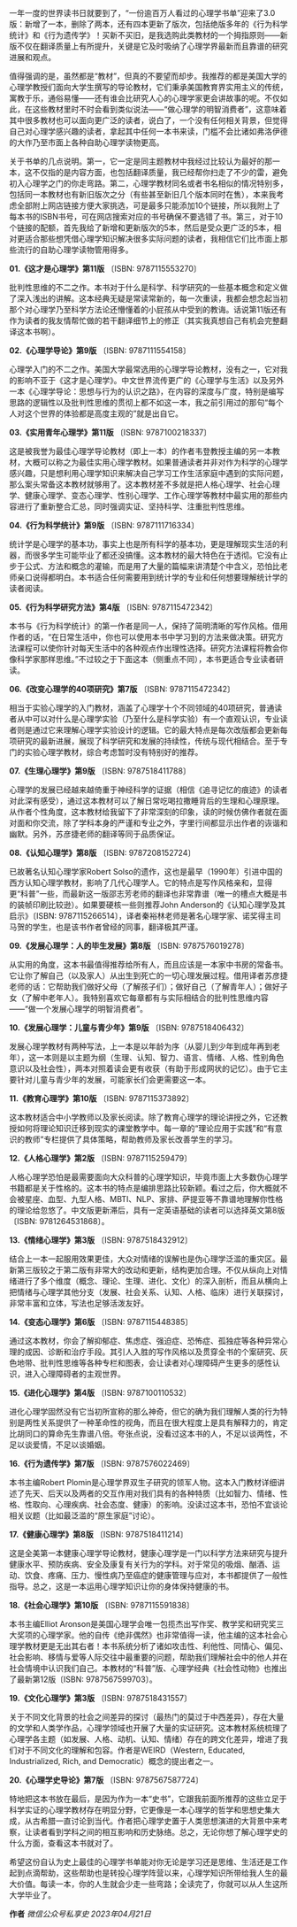 一年一度的世界读书日就要到了，“一份逾百万人看过的心理学书单”迎来了3.0版：新增了一本，删除了两本，还有四本更新了版次，包括绝版多年的《行为科学统计》和《行为遗传学》！买新不买旧，是我选购此类教材的一个拇指原则——新版不仅在翻译质量上有所提升，关键是它及时吸纳了心理学界最新而且靠谱的研究进展和观点。

值得强调的是，虽然都是“教材”，但真的不要望而却步。我推荐的都是美国大学的心理学教授们面向大学生撰写的导论教材，它们秉承美国教育界实用主义的传统，寓教于乐，通俗易懂——还有谁会比研究人心的心理学家更会讲故事的呢。不仅如此，在这些教材里时不时会看到类似说法——“做心理学的明智消费者”，这意味着其中很多教材也可以面向更广泛的读者，说白了，一个没有任何相关背景，但觉得自己对心理学感兴趣的读者，拿起其中任何一本书来读，门槛不会比诸如弗洛伊德的大作乃至市面上各种自助心理学读物更高。

关于书单的几点说明。第一，它一定是同主题教材中我经过比较认为最好的那一本，这不仅指的是内容方面，也包括翻译质量，我已经帮你扫走了不少的雷，避免初入心理学之门的你走弯路。第二，心理学教材同名或者书名相似的情况特别多，包括同一本教材也有新旧版次之分（有些甚至新旧几个版本同时在售），本来我考虑全部附上网店链接方便大家挑选，可是最多只能添加10个链接，所以我附上了每本书的ISBN书号，可在网店搜索对应的书号确保不要选错了书。第三，对于10个链接的配额，首先我给了新增和更新版次的5本，然后是受众更广泛的5本，相对更适合那些想凭借心理学知识解决很多实际问题的读者，我相信它们比市面上那些流行的自助心理学读物管用得多。

**01.《这才是心理学》第11版**
〔ISBN: 9787115553270〕

批判性思维的不二之作。本书对于什么是科学、科学研究的一些基本概念和定义做了深入浅出的讲解。这本经典无疑是常读常新的，每一次重读，我都会想念起当初那个对心理学乃至科学方法论还懵懂着的小屁孩从中受到的教诲。话说第11版还有作为读者的我友情帮忙做的若干翻译细节上的修正（其实我真想自己有机会完整翻译这本书啊）。


**02.《心理学导论》第9版**
〔ISBN: 9787111554158〕

心理学入门的不二之作。美国大学最常选用的心理学导论教材，没有之一，它对我的影响不亚于《这才是心理学》。中文世界流传更广的《心理学与生活》以及另外一本《心理学导论：思想与行为的认识之路》，在内容的深度与广度，特别是编写思路的逻辑性以及批判性思维的贯彻上都不如这一本，我之前引用过的那句“每个人对这个世界的体验都是高度主观的”就是出自它。


**03.《实用青年心理学》第11版**
〔ISBN: 9787100218337〕

这是被我誉为最佳心理学导论教材（即上一本）的作者韦登教授主编的另一本教材，大概可以称之为最佳实用心理学教材。如果普通读者并非对作为科学的心理学感兴趣，只是想利用心理学知识来解决自己学习工作生活家庭中遇到的实际问题，那么案头常备这本教材就够用了。这本教材差不多就是把人格心理学、社会心理学、健康心理学、变态心理学、性别心理学、工作心理学等教材中最实用的那些内容进行了重新整合汇总，同时强调实证、坚持科学、注重批判性思维。


**04.《行为科学统计》第9版**
〔ISBN: 9787111716334〕

统计学是心理学的基本功，事实上也是所有科学的基本功，更是理解现实生活的利器，而很多学生可能毕业了都还没搞懂。这本教材的最大特色在于透彻。它没有止步于公式、方法和概念的灌输，而是用了大量的篇幅来讲清楚个中含义，恐怕比老师亲口说得都明白。本书适合任何需要用到统计学的专业和任何想要理解统计学的读者阅读。


**05.《行为科学研究方法》第4版**
〔ISBN: 9787115472342〕

本书与《行为科学统计》的第一作者是同一人，保持了简明清晰的写作风格。借用作者的话，“在日常生活中，你也可以使用本书中学习到的方法来做决策。研究方法课程可以使你针对每天生活中的各种观点作出理性选择。研究方法课程将教会你像科学家那样思维。”不过较之于下面这本（侧重点不同），本书更适合专业读者研读。

**06.《改变心理学的40项研究》第7版**
〔ISBN: 9787115472342〕

相当于实验心理学的入门教材，涵盖了心理学十个不同领域的40项研究，普通读者从中可以对什么是心理学实验（乃至什么是科学实验）有一个直观认识，专业读者则是通过它来理解心理学实验设计的逻辑。它的最大特点是每次改版都会更新每项研究的最新进展，展现了科学研究和发展的持续性，传统与现代相结合。至于专门的实验心理学教材，综合考虑暂时没有特别好的推荐。

**07.《生理心理学》第9版**
〔ISBN: 9787518411788〕

心理学的发展已经越来越倚重于神经科学的证据（相信《追寻记忆的痕迹》的读者对此深有感受），通过这本教材可以了解日常吃喝拉撒睡背后的生理和心理原理。从作者个性角度，这本教材给我留下了非常深刻的印象，读的时候仿佛作者就在面对面和你交流，除了学科本身的严谨和专业之外，字里行间都显示出作者的诙谐和幽默。另外，苏彦捷老师的翻译等同于品质保证。

**08.《认知心理学》第8版**
〔ISBN: 9787208152724〕

已故著名认知心理学家Robert Solso的遗作，这也是最早（1990年）引进中国的西方认知心理学教材，影响了几代心理学人。它的特点是写作风格亲和，显得更“科普”一些，而最新这一版邵志芳老师的翻译也非常靠谱（唯一的槽点大概是书的装帧印刷比较逊）。如果要硬核一些则推荐John Anderson的《认知心理学及其启示》〔ISBN: 9787115266514〕，译者秦裕林老师是著名心理学家、诺奖得主司马贺的学生，也是该书作者曾经的同事，翻译极其严谨。

**09.《发展心理学：人的毕生发展》第8版**
〔ISBN: 9787576019278〕

从实用的角度，这本书最值得推荐给所有人，而且应该是一本家中书房的常备书。它让你了解自己（以及家人）从出生到死亡的一切心理发展过程。借用译者苏彦捷老师的话：它帮助我们做好父母（了解孩子们）；做好自己（了解青年人）；做好子女（了解中老年人）。我特别喜欢它每章都有与实际相结合的批判性思维内容——“做一个发展心理学的明智消费者”。


**10.《发展心理学：儿童与青少年》第9版**
〔ISBN: 9787518406432〕

发展心理学教材有两种写法，上一本是以年龄为序（从婴儿到少年到成年再到老年），这一本则是以主题为纲（生理、认知、智力、语言、情绪、人格、性别角色意识以及社会性），两本对照着读会更有收获（有助于形成网状的记忆）。由于它主要针对儿童与青少年的发展，可能家长们会更需要这一本。

**11.《教育心理学》第10版**
〔ISBN: 9787115373892〕

这本教材适合中小学教师以及家长阅读。除了教育心理学的理论讲授之外，它还教授如何将理论知识迁移到现实的课堂教学中。每一章的“理论应用于实践”和“有意识的教师”专栏提供了具体策略，帮助教师及家长改善学生的学习。


**12.《人格心理学》第2版**
〔ISBN: 9787115259479〕

人格心理学恐怕是最需要面向大众科普的心理学知识，毕竟市面上大多数伪心理学书籍都是关于性格的。这本书的特点是编排思路比较新颖。看过之后，你大概就不会被星座、血型、九型人格、MBTI、NLP、家排、萨提亚等不靠谱地理解你性格的理论给忽悠了。中文版更新滞后，具有一定英语基础的读者可以选择英文第8版〔ISBN: 9781264531868〕。

**13.《情绪心理学》第3版**
〔ISBN: 9787518432912〕

结合上一本一起服用效果更佳，大众对情绪的误解也是伪心理学泛滥的重灾区。最新第三版较之于第二版有非常大的改动和更新，结构更加合理。不仅从纵向上对情绪进行了多个维度（概念、理论、生理、进化、文化）的深入剖析，而且从横向上把情绪与心理学其他分支（发展、社会关系、认知、人格、临床）进行关联探讨，非常丰富和立体，写法也足够活泼友好。


**14.《变态心理学》第6版**
〔ISBN: 9787115448385〕

通过这本教材，你会了解抑郁症、焦虑症、强迫症、恐怖症、孤独症等各种异常心理的成因、诊断和治疗手段。其引人入胜的写作风格以及贯穿全书的个案研究、灰色地带、批判性思维等各种专栏和图表，会让读者对心理障碍产生更多的感性认识，进入心理障碍者的主观世界。


**15.《进化心理学》第4版**
〔ISBN: 9787100110532〕

进化心理学固然没有它当初所宣称的那么神奇，但它的确为我们理解人类的行为特别是两性关系提供了一种革命性的视角，而且在很大程度上是具有解释力的，肯定比胡同口的算命先生靠谱八倍。夸张点说，没看过这本书的人，不足以谈两性，不足以谈爱情，不足以谈婚姻。

**16.《行为遗传学》第7版**
〔ISBN: 9787576022469〕

本书主编Robert Plomin是心理学界双生子研究的领军人物。这本入门教材详细讲述了先天、后天以及两者的交互作用对我们具有的各种特质（比如智力、情绪、性格、性取向、心理疾病、社会态度、健康）的影响。没读过这本书，恐怕不宜谈论相关议题（比如最泛滥的“原生家庭”讨论）。


**17.《健康心理学》第8版**
〔ISBN: 9787518411214〕

这是全美第一本健康心理学导论教材，健康心理学是一门以科学方法来研究与提升健康水平、预防疾病、安全及康复有关行为的学科。对于常见的吸烟、酗酒、运动、饮食、疼痛、压力、慢性病乃至癌症的健康管理与应对，本书都提供了一般性指导。总之，这是一本运用心理学知识让你的身体保持健康的书。

**18.《社会心理学》第10版**
〔ISBN: 9787115591838〕

本书主编Elliot Aronson是美国心理学会唯一包揽杰出写作奖、教学奖和研究奖三大奖项的心理学家。他的自传《绝非偶然》也非常值得一读，他主编的这本社会心理学教材更是无出其右者！本书系统分析了诸如攻击性、利他性、同情心、偏见、社会影响、移情与爱等人际交往中最重要的问题，帮助我们理解社会中的他人并在社会情境中认识我们自己。本教材的“科普”版、心理学经典《社会性动物》也推出了最新第12版〔ISBN: 9787567599703〕。


**19.《文化心理学》第3版**
〔ISBN: 9787518431557〕

关于不同文化背景的社会之间差异的探讨（最热门的莫过于中西差异），存在大量的文学和人类学作品，心理学领域也开展了大量的实证研究。这本教材系统梳理了心理学各主题（如发展、人格、动机、认知、情绪）存在的跨文化差异，增进了我们对于不同文化的理解和包容。作者是WEIRD（Western, Educated, Industrialized, Rich, and Democratic）概念的提出者之一。

**20.《心理学史导论》第7版**
〔ISBN: 9787567587724〕

特地把这本书放在最后，是因为作为一本“史书”，它跟我前面所推荐的这些立足于科学实证的心理学教材存在明显分野，它更像是一本心理学的哲学和思想史集大成，从古希腊一直讨论到当代。作者把心理学史置于人类思想演进的大背景中来考察，让读者看到学科之间的相互影响和历史脉络。总之，无论你想了解心理学史的什么方面，查看这本书就对了。

希望这份自认为史上最佳的心理学书单能对你无论是学习还是思维、生活还是工作起到点滴帮助，这些帮助也是转投心理学阵营以来，心理学知识所带给我人生的最大价值。每读一本，你的人生就会少走一些弯路；全读完了，你就可以从人生这所大学毕业了。

**作者** _微信公众号私享史 2023年04月21日_